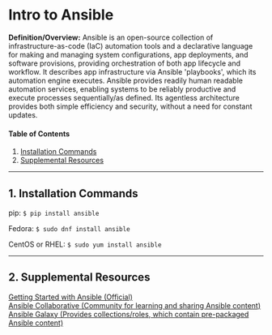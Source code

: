 # Intro to Ansible
**Definition/Overview:** Ansible is an open-source collection of infrastructure-as-code (IaC) automation tools and a declarative language for making and managing system configurations, app deployments, and software provisions, providing orchestration of both app lifecycle and workflow. It describes app infrastructure via Ansible 'playbooks', which its automation engine executes. Ansible provides readily human readable automation services, enabling systems to be reliably productive and execute processes sequentially/as defined. Its agentless architecture provides both simple efficiency and security, without a need for constant updates.
  
#### Table of Contents
  
1. [Installation Commands](#install)
2. [Supplemental Resources](#resources)
  
<hr />
  
## <a name="install">1. Installation Commands</a>
  
pip:
`$ pip install ansible`

Fedora:
`$ sudo dnf install ansible`

CentOS or RHEL:
`$ sudo yum install ansible`
  
<hr />
  
## <a name="resources">2. Supplemental Resources</a>
  
[Getting Started with Ansible (Official)](http://www.ansible.com/get-started)  
[Ansible Collaborative (Community for learning and sharing Ansible content)](https://www.redhat.com/en/ansible-collaborative)  
[Ansible Galaxy (Provides collections/roles, which contain pre-packaged Ansible content)](http://galaxy.ansible.com)
